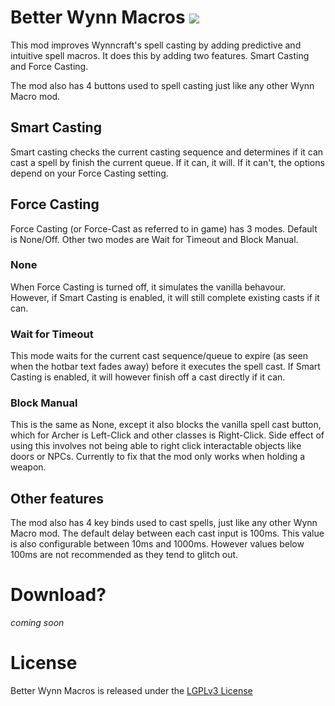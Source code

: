 # Better Wynn Macros [<img src="img.shields.io/github/license/Kirdow/BetterWynnMacros">](https://github.com/Kirdow/BetterWynnMacros/blob/master/LICENSE)
This mod improves Wynncraft's spell casting by adding predictive and intuitive spell macros. It does this by adding two features. Smart Casting and Force Casting.

The mod also has 4 buttons used to spell casting just like any other Wynn Macro mod.

## Smart Casting
Smart casting checks the current casting sequence and determines if it can cast a spell by finish the current queue. If it can, it will. If it can't, the options depend on your Force Casting setting.

## Force Casting
Force Casting (or Force-Cast as referred to in game) has 3 modes. Default is None/Off. Other two modes are Wait for Timeout and Block Manual.

### None
When Force Casting is turned off, it simulates the vanilla behavour. However, if Smart Casting is enabled, it will still complete existing casts if it can.

### Wait for Timeout
This mode waits for the current cast sequence/queue to expire (as seen when the hotbar text fades away) before it executes the spell cast. If Smart Casting is enabled, it will however finish off a cast directly if it can.

### Block Manual
This is the same as None, except it also blocks the vanilla spell cast button, which for Archer is Left-Click and other classes is Right-Click. Side effect of using this involves not being able to right click interactable objects like doors or NPCs. Currently to fix that the mod only works when holding a weapon.

## Other features
The mod also has 4 key binds used to cast spells, just like any other Wynn Macro mod. The default delay between each cast input is 100ms. This value is also configurable between 10ms and 1000ms. However values below 100ms are not recommended as they tend to glitch out.

# Download?
*coming soon*

# License
Better Wynn Macros is released under the [LGPLv3 License](https://github.com/Kirdow/BetterWynnMacros/blob/master/LICENSE)
